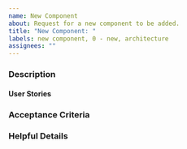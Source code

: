 ```yaml
---
name: New Component
about: Request for a new component to be added.
title: "New Component: "
labels: new component, 0 - new, architecture
assignees: ""
---
```


### Description

#### User Stories

### Acceptance Criteria <!--(a.k.a. Requirements)-->

### Helpful Details
